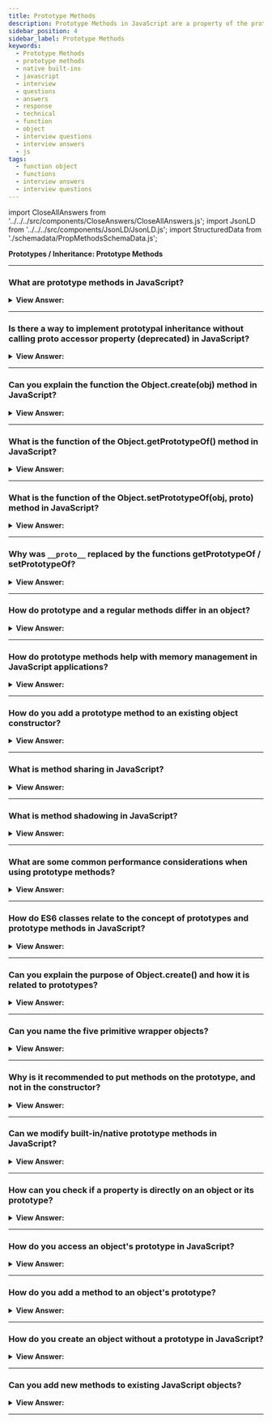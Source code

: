 ```yaml
---
title: Prototype Methods
description: Prototype Methods in JavaScript are a property of the prototype object. It is used to store the function's properties and methods. Interview Questions
sidebar_position: 4
sidebar_label: Prototype Methods
keywords:
  - Prototype Methods
  - prototype methods
  - native built-ins
  - javascript
  - interview
  - questions
  - answers
  - response
  - technical
  - function
  - object
  - interview questions
  - interview answers
  - js
tags:
  - function object
  - functions
  - interview answers
  - interview questions
---
```


import CloseAllAnswers from '../../../src/components/CloseAnswers/CloseAllAnswers.js';
import JsonLD from '../../../src/components/JsonLD/JsonLD.js';
import StructuredData from './schemadata/PropMethodsSchemaData.js';

<JsonLD data={StructuredData} />

<head>
  <title>Prototype Methods | JavaScript Frontend Phone Interview</title>
</head>

**Prototypes / Inheritance: Prototype Methods**

<CloseAllAnswers />

---

### What are prototype methods in JavaScript?

<details>
  <summary><strong>View Answer:</strong></summary>
  <div>
  <div><strong>Interview Response:</strong> Prototype methods are functions defined on the prototype of a constructor function. Instances of the constructor inherit these methods, enabling code reuse and memory efficiency.
  </div>
  </div>
</details>

---

### Is there a way to implement prototypal inheritance without calling proto accessor property (deprecated) in JavaScript?

<details>
  <summary><strong>View Answer:</strong></summary>
  <div>
  <div><strong>Interview Response:</strong> Yes, you can use `Object.create()`. This function creates a new object, using the existing object as the prototype of the newly created object.
</div><br />
  <div><strong className="codeExample">Simple Code Example:</strong><br /><br />

  <div></div>

```js
let parent = {
  greet: function() {
    console.log("Hello");
  }
};

let child = Object.create(parent);

child.greet(); // Outputs: "Hello"
```

  </div>
  </div>
</details>

---

### Can you explain the function the Object.create(obj) method in JavaScript?

<details>
  <summary><strong>View Answer:</strong></summary>
  <div>
  <div><strong>Interview Response:</strong> The "Object.create()" function generates a new object by utilizing an existing object as the prototype.
  </div><br />
  <div><strong>Technical Response:</strong> The "Object.create()" function generates a new object by utilizing an existing object as the prototype. It contains two parameters: the prototype and the descriptors (propertiesObject in the specification). The proto parameter specifies the object that will serve as the prototype for the newly formed object. The descriptors (propertiesObject) are defined as an object whose enumerable own properties (those defined upon itself and not enumerable properties along its prototype chain) specify property descriptors to be added to the newly created object, along with the corresponding property names, if specified and not undefined. These are the properties defined by the second parameter to Object.defineProperties(). Descriptors function similarly to property flags.
  </div><br />
  <div><strong className="codeExample">Code Example:</strong><br /><br />

<strong>Syntax: </strong> Object.create(proto, [descriptors]);<br /><br />

  <div></div>

Absolutely, here's a simple example:

```javascript
let animal = {
  species: "animal",
  describe: function() {
    return `This is a ${this.species}`;
  }
};

let dog = Object.create(animal);
dog.species = "dog";

console.log(dog.describe()); // Outputs: "This is a dog"
```

`Object.create(animal)` creates a new object `dog` with `animal` as its prototype.

  </div>
  </div>
</details>

---

### What is the function of the Object.getPrototypeOf() method in JavaScript?

<details>
  <summary><strong>View Answer:</strong></summary>
  <div>
  <div><strong>Interview Response:</strong> The Object.getPrototypeOf(obj) method returns the prototype of the specified object. If there are no inherited properties, null gets returned.
</div><br />
  <div><strong className="codeExample">Code Example:</strong><br /><br />

<strong>Syntax: </strong> Object.getPrototypeOf(obj);<br /><br />

  <div></div>

```js
const prototype1 = {};
const object1 = Object.create(prototype1);

console.log(Object.getPrototypeOf(object1) === prototype1);
// expected output: true
```

  </div>
  </div>
</details>

---

### What is the function of the Object.setPrototypeOf(obj, proto) method in JavaScript?

<details>
  <summary><strong>View Answer:</strong></summary>
  <div>
  <div><strong>Interview Response:</strong> The Object.setPrototypeOf() method sets the prototype of a specified object to another object or null. According to the MDN, its advised to use Object.create(obj) instead of this method.
</div><br />

<strong>Syntax: </strong> Object.setPrototypeOf(obj, proto);<br /><br />

:::warning
According to the MDN, its advised to use Object.create(obj) instead of this method.
:::

  </div>
</details>

---

### Why was `__proto__` replaced by the functions getPrototypeOf / setPrototypeOf?

<details>
  <summary><strong>View Answer:</strong></summary>
  <div>
  <div><strong>Interview Response:</strong> According to the MDN, the creators replaced it with getPrototypeOf and setPrototypeOf, because of the performance issues related to its use. The MDN has also warned against using setPrototypeOf for the same reason.
</div>

---

:::warning
If you care about performance, you should avoid setting the [[Prototype]] of an object. Instead, create a new object with the desired [[Prototype]] using Object.create() instead of Object.setPrototypeOf().
:::

  </div>
</details>

---

### How do prototype and a regular methods differ in an object?

<details>
  <summary><strong>View Answer:</strong></summary>
  <div>
  <div><strong>Interview Response:</strong> Regular methods are specific to individual instances of an object. Prototype methods are shared between all instances of an object, reducing memory usage and promoting code reusability.
</div><br />
  <div><strong className="codeExample">Code Example:</strong><br /><br />

  <div></div>

```javascript
// Regular method
function Car(make, model) {
    this.make = make;
    this.model = model;
    this.display = function() {
        return this.make + ' ' + this.model;
    }
}
var myCar = new Car("Toyota", "Corolla");
console.log(myCar.display()); // Toyota Corolla

// Prototype method
function Bike(make, model) {
    this.make = make;
    this.model = model;
}
Bike.prototype.display = function() {
    return this.make + ' ' + this.model;
}
var myBike = new Bike("Yamaha", "FZ");
console.log(myBike.display()); // Yamaha FZ
```

In the first case, each new Car object will have its own `display` method. In the second, all Bike objects share the same `display` method.

  </div>
  </div>
</details>

---

### How do prototype methods help with memory management in JavaScript applications?

<details>
  <summary><strong>View Answer:</strong></summary>
  <div>
  <div><strong>Interview Response:</strong> Prototype methods are shared among all object instances, using only one memory allocation for the function. Regular methods are replicated per instance, causing more memory usage. Thus, prototype methods save memory.
  </div>
  </div>
</details>

---

### How do you add a prototype method to an existing object constructor?

<details>
  <summary><strong>View Answer:</strong></summary>
  <div>
  <div><strong>Interview Response:</strong> In modern JavaScript, you can use the `Object.defineProperty` function to add a prototype method to an existing object constructor, which also allows you to control its properties.
  </div><br />
  <div><strong className="codeExample">Code Example:</strong><br /><br />

  <div></div>

```javascript
Object.defineProperty(Constructor.prototype, 'newMethod', {
  value: function() {
    // Method body
  },
  writable: true,
  configurable: true,
  enumerable: false
});
```

This approach provides better control over method properties.

  </div>
  </div>
</details>

---

### What is method sharing in JavaScript?

<details>
  <summary><strong>View Answer:</strong></summary>
  <div>
  <div><strong>Interview Response:</strong> Method sharing in JavaScript refers to the practice of defining methods on the prototype of a constructor function. This allows all instances of the object to share the same method, improving memory efficiency.
  </div>
  </div>
</details>

---

### What is method shadowing in JavaScript?

<details>
  <summary><strong>View Answer:</strong></summary>
  <div>
  <div><strong>Interview Response:</strong> In JavaScript, method shadowing occurs when a property or method in an object's own properties shadows a property with the same key in the object's prototype.
  </div><br />
  <div><strong className="codeExample">Code Example:</strong><br /><br />

  <div></div>

```javascript
function Vehicle() {
}

Vehicle.prototype.drive = function() {
    console.log("Vehicle is driving");
};

function Car() {
}

Car.prototype = Object.create(Vehicle.prototype);  // Car inherits from Vehicle

var myCar = new Car();

myCar.drive();  // Output: "Vehicle is driving"

// Now let's shadow the drive method

myCar.drive = function() {
    console.log("Car is driving");
};

myCar.drive();  // Output: "Car is driving"
```

In this example, `myCar` initially uses the `drive` method from the `Vehicle` prototype. After we define `drive` directly on `myCar`, it shadows (or overrides) the prototype method. Now, when we call `myCar.drive()`, it uses the shadowed method and outputs "Car is driving".

  </div>
  </div>
</details>

---

### What are some common performance considerations when using prototype methods?

<details>
  <summary><strong>View Answer:</strong></summary>
  <div>
  <div><strong>Interview Response:</strong> Performance considerations when using prototype methods include avoiding deep prototype chains, preventing shadowing of inherited methods, and minimizing object traversal when searching for properties or methods.
  </div><br />
  <div><strong className="codeExample">Code Example:</strong><br /><br />

  <div></div>

While using prototype methods is generally good for memory efficiency since they're shared among all instances, there are considerations around lookup time and shadowing:

```javascript
function Car(make, model) {
  this.make = make;
  this.model = model;
}

Car.prototype.display = function() {  // Prototypical method
  return this.make + ' ' + this.model;
}

let car1 = new Car("Toyota", "Corolla");
let car2 = new Car("Honda", "Civic");

console.time('Prototype Method');
console.log(car1.display());  // Looks up the chain to find display method on prototype
console.timeEnd('Prototype Method');

console.time('Shadowed Method');
car2.display = function() {  // Shadows prototype's method; closer in scope
  return this.make + ' ' + this.model;
}
console.log(car2.display());  // Finds method on the object itself
console.timeEnd('Shadowed Method');
```

In this example, we create a `Car` constructor function with a prototype method `display`. For `car1`, when we call `display`, JavaScript has to look up the prototype chain to find the method which can be slightly slower than calling a method defined directly on the object. For `car2`, we shadow the prototype method with an own method. This can be faster, as shown by the timing logs, but it defeats the purpose of using prototype methods for memory efficiency.

  </div>
  </div>
</details>

---

### How do ES6 classes relate to the concept of prototypes and prototype methods in JavaScript?

<details>
  <summary><strong>View Answer:</strong></summary>
  <div>
  <div><strong>Interview Response:</strong> ES6 classes are syntactic sugar over JavaScript's prototype-based inheritance. Methods defined inside a class are essentially prototype methods. They're placed on the prototype object of the constructor under the hood.
  </div><br />
  <div><strong className="codeExample">Code Example:</strong><br /><br />

  <div></div>

Here's a comparison between ES6 classes and constructor functions with prototype methods.

Using ES6 classes:

```javascript
class Car {
  constructor(make, model) {
    this.make = make;
    this.model = model;
  }

  display() {
    return this.make + ' ' + this.model;
  }
}

let myCar = new Car("Toyota", "Corolla");
console.log(myCar.display()); // Toyota Corolla
```

Equivalent code using constructor functions and prototype methods:

```javascript
function Car(make, model) {
  this.make = make;
  this.model = model;
}

Car.prototype.display = function() {
  return this.make + ' ' + this.model;
}

let myCar = new Car("Toyota", "Corolla");
console.log(myCar.display()); // Toyota Corolla
```

In both cases, the `display` method behaves as a prototype method, shared among all instances of `Car`. The ES6 class syntax is cleaner and more intuitive, but under the hood, it's still using JavaScript's prototype system.

  </div>
  </div>
</details>

---

### Can you explain the purpose of Object.create() and how it is related to prototypes?

<details>
  <summary><strong>View Answer:</strong></summary>
  <div>
  <div><strong>Interview Response:</strong> `Object.create(proto)` creates a new object with `proto` as its prototype. This enables prototype-based inheritance, where the new object inherits properties and methods from the `proto` object.
  </div><br />
  <div><strong className="codeExample">Code Example:</strong><br /><br />

  <div></div>

```javascript
let animal = {
  type: 'Animal',
  describe() {
    return `Type: ${this.type}`;
  }
};

let dog = Object.create(animal); 
dog.type = 'Dog';

console.log(dog.describe()); // "Type: Dog"
```

In this example, `Object.create(animal)` creates a new object with `animal` as its prototype. The new `dog` object has access to the `describe` method via prototype inheritance. When we change `dog.type` to `'Dog'`, the `describe` method reflects that change.

  </div>
  </div>
</details>

---

### Can you name the five primitive wrapper objects?

<details>
  <summary><strong>View Answer:</strong></summary>
  <div>
  <div><strong>Interview Response:</strong> You can use the hasOwnProperty method to check if an object has a specific property/method. However, it doesn't check the prototype chain. To also check prototypes, we can use the in operator.
  </div><br />
  <div><strong className="codeExample">Code Example:</strong><br /><br />

  <div></div>

```javascript
function Car(make, model) {
  this.make = make;
  this.model = model;
}

Car.prototype.display = function() {
  return this.make + ' ' + this.model;
}

let myCar = new Car("Toyota", "Corolla");

console.log('display' in myCar); // true
console.log(myCar.hasOwnProperty('display')); // false
```

In this code, `'display' in myCar` checks if the `display` method exists anywhere in the prototype chain of `myCar` (returns `true`). On the other hand, `myCar.hasOwnProperty('display')` only checks if `display` is a direct property of `myCar`, not in its prototype (returns `false`).

  </div>
  </div>
</details>

---

### Why is it recommended to put methods on the prototype, and not in the constructor?

<details>
  <summary><strong>View Answer:</strong></summary>
  <div>
  <div><strong>Interview Response:</strong> It promotes efficiency and memory use. When methods are on the prototype, they are shared among instances, unlike methods in constructors, which create a new copy for each instance.
  </div><br />
  <div><strong className="codeExample">Code Example:</strong><br /><br />

  <div></div>

Sure, here's an example illustrating why it's better to put methods on the prototype:

```javascript
// Bad practice: Method in constructor
function Car1(make, model) {
  this.make = make;
  this.model = model;
  this.display = function() {
    return this.make + ' ' + this.model;
  };
}

// Good practice: Method on prototype
function Car2(make, model) {
  this.make = make;
  this.model = model;
}
Car2.prototype.display = function() {
  return this.make + ' ' + this.model;
};

let car1a = new Car1("Toyota", "Corolla");
let car1b = new Car1("Honda", "Civic");

let car2a = new Car2("Toyota", "Corolla");
let car2b = new Car2("Honda", "Civic");

console.log(car1a.display === car1b.display); // false
console.log(car2a.display === car2b.display); // true
```

In this code, `Car1` defines the `display` method within the constructor, meaning every instance of `Car1` gets its own copy of `display`. This is inefficient memory-wise, as shown by the `false` output of the comparison `car1a.display === car1b.display`.

In contrast, `Car2` defines `display` on its prototype, so all instances of `Car2` share the same method, saving memory. This is confirmed by the `true` output of the comparison `car2a.display === car2b.display`.

  </div>
  </div>
</details>

---

### Can we modify built-in/native prototype methods in JavaScript?

<details>
  <summary><strong>View Answer:</strong></summary>
  <div>
  <div><strong>Interview Response:</strong> Yes, it's possible, but it's generally discouraged as it can lead to unpredictable behavior and compatibility issues across different environments.
  </div>
  </div>
</details>

---

### How can you check if a property is directly on an object or its prototype?

<details>
  <summary><strong>View Answer:</strong></summary>
  <div>
  <div><strong>Interview Response:</strong>  You can use the hasOwnProperty() method. It returns true if the property is directly on the object, and false if it's on the prototype.
  </div><br />
  <div><strong className="codeExample">Code Example:</strong><br /><br />

  <div></div>

```javascript
function Car(make, model) {
  this.make = make;
  this.model = model;
}

Car.prototype.display = function() {
  return this.make + ' ' + this.model;
}

let myCar = new Car("Toyota", "Corolla");

// Check if property is directly on object
console.log(myCar.hasOwnProperty('make')); // true

// Check if property is on prototype
console.log(myCar.hasOwnProperty('display')); // false
console.log('display' in myCar); // true
```

In this code, `hasOwnProperty` checks if the property is directly on the object (returns `true` for `make`), while the `in` operator checks whether the property is on the object or its prototype (returns `true` for `display`).

  </div>
  </div>
</details>

---

### How do you access an object's prototype in JavaScript?

<details>
  <summary><strong>View Answer:</strong></summary>
  <div>
  <div><strong>Interview Response:</strong> In modern JavaScript, you can access an object's prototype with Object.getPrototypeOf(obj), where obj is the object whose prototype you want to access. This returns the object's prototype.
  </div><br />
  <div><strong className="codeExample">Code Example:</strong><br /><br />

  <div></div>

```javascript
function Car(make, model) {
  this.make = make;
  this.model = model;
}

Car.prototype.display = function() {
  return this.make + ' ' + this.model;
}

let myCar = new Car("Toyota", "Corolla");

let carPrototype = Object.getPrototypeOf(myCar);

console.log(carPrototype); // { display: [Function: display], constructor: [Function: Car] }
```

In this code, `Object.getPrototypeOf(myCar)` returns the prototype of the `myCar` object, which includes the `display` method and `constructor` property.

  </div>
  </div>
</details>

---

### How do you add a method to an object's prototype?

<details>
  <summary><strong>View Answer:</strong></summary>
  <div>
  <div><strong>Interview Response:</strong> To add a method to an object's prototype in JavaScript, you directly assign the method to the prototype property of the object's constructor function. This allows all instances of the constructor to access that method.
  </div><br />
  <div><strong className="codeExample">Code Example:</strong><br /><br />

  <div></div>

You can add a method to an object's prototype by simply assigning it to the prototype of the constructor function.

```javascript
Constructor.prototype.newMethod = function() {
  // Method body
};
```

This makes `newMethod` available to all instances of `Constructor`.

  </div>
  </div>
</details>

---

### How do you create an object without a prototype in JavaScript?

<details>
  <summary><strong>View Answer:</strong></summary>
  <div>
  <div><strong>Interview Response:</strong> You can create an object without a prototype in JavaScript using the `Object.create` method with `null` as an argument.
  </div><br />
  <div><strong className="codeExample">Code Example:</strong><br /><br />

  <div></div>

```javascript
let obj = Object.create(null);
```

This creates `obj` with no prototype.

  </div>
  </div>
</details>

---

### Can you add new methods to existing JavaScript objects?

<details>
  <summary><strong>View Answer:</strong></summary>
  <div>
  <div><strong>Interview Response:</strong> Yes, you can add new methods to existing JavaScript objects by extending their prototype. This will make the method available to all instances.
  </div><br />
  <div><strong className="codeExample">Code Example:</strong><br /><br />

  <div></div>

```javascript
let obj = {
  prop1: 'property 1'
};

// Add a new method
obj.newMethod = function() {
  return 'This is a new method!';
}

console.log(obj.newMethod()); // "This is a new method!"
```

In this code, `obj` is an existing object with a property `prop1`. We then add a new method `newMethod` to `obj` by direct assignment. When we call `obj.newMethod()`, it executes the newly added method and outputs "This is a new method!".

  </div>
  </div>
</details>

---
